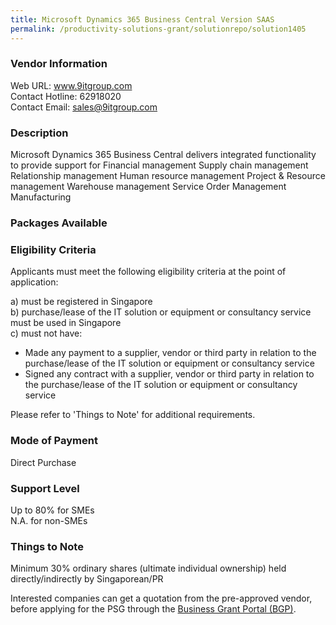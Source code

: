 ```yaml
---
title: Microsoft Dynamics 365 Business Central Version SAAS
permalink: /productivity-solutions-grant/solutionrepo/solution1405
---
```


### Vendor Information
Web URL: www.9itgroup.com <br>Contact Hotline: 62918020 <br>Contact Email: sales@9itgroup.com <br>

### Description

Microsoft Dynamics 365 Business Central delivers integrated functionality to provide support for Financial management Supply chain management Relationship management Human resource management Project & Resource management Warehouse management Service Order Management Manufacturing

### Packages Available


### Eligibility Criteria

Applicants must meet the following eligibility criteria at the point of application:

a) must be registered in Singapore <br>
b) purchase/lease of the IT solution or equipment or consultancy service must be used in Singapore <br>
c) must not have:
- Made any payment to a supplier, vendor or third party in relation to the purchase/lease of the IT solution or equipment or consultancy service
- Signed any contract with a supplier, vendor or third party in relation to the purchase/lease of the IT solution or equipment or consultancy service

Please refer to 'Things to Note' for additional requirements.

### Mode of Payment
Direct Purchase

### Support Level
Up to 80% for SMEs <br>
N.A. for non-SMEs

### Things to Note
Minimum 30% ordinary shares (ultimate individual ownership) held directly/indirectly by Singaporean/PR

Interested companies can get a quotation from the pre-approved vendor, before applying for the PSG through the <a target='_blank' href='https://www.businessgrants.gov.sg/'>Business Grant Portal (BGP)</a>.
